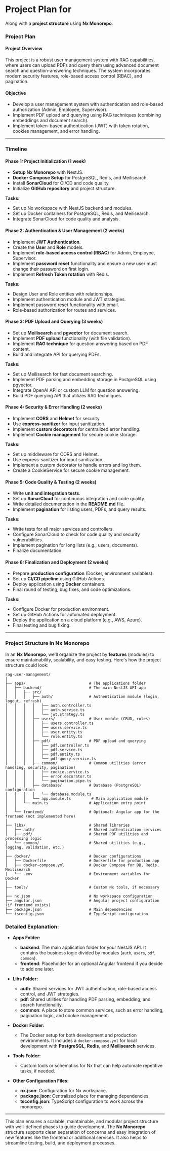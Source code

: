# Project Plan for 

Along with a **project structure** using **Nx Monorepo**.

### **Project Plan**

#### **Project Overview**
This project is a robust user management system with RAG capabilities, where users can upload PDFs and query them using advanced document search and question-answering techniques. The system incorporates modern security features, role-based access control (RBAC), and pagination.

#### **Objective**
- Develop a user management system with authentication and role-based authorization (Admin, Employee, Supervisor).
- Implement PDF upload and querying using RAG techniques (combining embeddings and document search).
- Implement token-based authentication (JWT) with token rotation, cookies management, and error handling.

---

### **Timeline**

#### **Phase 1: Project Initialization (1 week)**
- **Setup Nx Monorepo** with NestJS.
- **Docker Compose Setup** for PostgreSQL, Redis, and Meilisearch.
- Install **SonarCloud** for CI/CD and code quality.
- Initialize **GitHub repository** and project structure.

**Tasks:**
- Set up Nx workspace with NestJS backend and modules.
- Set up Docker containers for PostgreSQL, Redis, and Meilisearch.
- Integrate SonarCloud for code quality and analysis.

#### **Phase 2: Authentication & User Management (2 weeks)**
- Implement **JWT Authentication**.
- Create the **User** and **Role** models.
- Implement **role-based access control (RBAC)** for Admin, Employee, Supervisor.
- Implement **password reset** functionality and ensure a new user must change their password on first login.
- Implement **Refresh Token rotation** with Redis.

**Tasks:**
- Design User and Role entities with relationships.
- Implement authentication module and JWT strategies.
- Implement password reset functionality with email.
- Role-based authorization for routes and services.

#### **Phase 3: PDF Upload and Querying (3 weeks)**
- Set up **Meilisearch** and **pgvector** for document search.
- Implement **PDF upload** functionality (with file validation).
- Implement **RAG technique** for question answering based on PDF content.
- Build and integrate API for querying PDFs.

**Tasks:**
- Set up Meilisearch for fast document searching.
- Implement PDF parsing and embedding storage in PostgreSQL using pgvector.
- Integrate OpenAI API or custom LLM for question answering.
- Build PDF querying API that utilizes RAG techniques.

#### **Phase 4: Security & Error Handling (2 weeks)**
- Implement **CORS** and **Helmet** for security.
- Use **express-sanitizer** for input sanitization.
- Implement **custom decorators** for centralized error handling.
- Implement **Cookie management** for secure cookie storage.

**Tasks:**
- Set up middleware for CORS and Helmet.
- Use express-sanitizer for input sanitization.
- Implement a custom decorator to handle errors and log them.
- Create a CookieService for secure cookie management.

#### **Phase 5: Code Quality & Testing (2 weeks)**
- Write **unit and integration tests**.
- Set up **SonarCloud** for continuous integration and code quality.
- Write detailed documentation in the **README.md** file.
- Implement **pagination** for listing users, PDFs, and query results.

**Tasks:**
- Write tests for all major services and controllers.
- Configure SonarCloud to check for code quality and security vulnerabilities.
- Implement pagination for long lists (e.g., users, documents).
- Finalize documentation.

#### **Phase 6: Finalization and Deployment (2 weeks)**
- Prepare **production configuration** (Docker, environment variables).
- Set up **CI/CD pipeline** using GitHub Actions.
- Deploy application using **Docker** containers.
- Final round of testing, bug fixes, and code optimizations.

**Tasks:**
- Configure Docker for production environment.
- Set up GitHub Actions for automated deployment.
- Deploy the application on a cloud platform (e.g., AWS, Azure).
- Final testing and bug fixing.

---

### **Project Structure in Nx Monorepo**

In an **Nx Monorepo**, we'll organize the project by **features** (modules) to ensure maintainability, scalability, and easy testing. Here's how the project structure could look:

```
rag-user-management/
│
├── apps/                            # The applications folder
│   ├── backend/                     # The main NestJS API app
│   │   ├── src/
│   │   │   ├── auth/                # Authentication module (login, logout, refresh)
│   │   │   │   ├── auth.controller.ts
│   │   │   │   ├── auth.service.ts
│   │   │   │   └── jwt.strategy.ts
│   │   │   ├── users/               # User module (CRUD, roles)
│   │   │   │   ├── users.controller.ts
│   │   │   │   ├── users.service.ts
│   │   │   │   ├── user.entity.ts
│   │   │   │   └── role.entity.ts
│   │   │   ├── pdf/                 # PDF upload and querying
│   │   │   │   ├── pdf.controller.ts
│   │   │   │   ├── pdf.service.ts
│   │   │   │   ├── pdf.entity.ts
│   │   │   │   └── pdf-query.service.ts
│   │   │   ├── common/              # Common utilities (error handling, security, pagination)
│   │   │   │   ├── cookie.service.ts
│   │   │   │   ├── error.decorator.ts
│   │   │   │   └── pagination.pipe.ts
│   │   │   ├── database/            # Database (PostgreSQL) configuration
│   │   │   │   └── database.module.ts
│   │   │   └── app.module.ts         # Main application module
│   │   └── main.ts                  # Application entry point
│   │
│   └── frontend/                    # Optional: Angular app for the frontend (not implemented here)
│
├── libs/                            # Shared libraries
│   ├── auth/                        # Shared authentication services
│   ├── pdf/                         # Shared PDF utilities and processing logic
│   └── common/                      # Shared utilities (e.g., logging, validation, etc.)
│
├── docker/                          # Docker configurations
│   ├── Dockerfile                   # Dockerfile for production app
│   ├── docker-compose.yml           # Docker Compose for DB, Redis, Meilisearch
│   └── .env                         # Environment variables for Docker
│
├── tools/                           # Custom Nx tools, if necessary
│
├── nx.json                          # Nx workspace configuration
├── angular.json                     # Angular project configuration (if frontend exists)
├── package.json                     # Main dependencies
└── tsconfig.json                    # TypeScript configuration
```

### **Detailed Explanation:**

- **Apps Folder:**
  - **backend**: The main application folder for your NestJS API. It contains the business logic divided by modules (`auth`, `users`, `pdf`, `common`).
  - **frontend**: Placeholder for an optional Angular frontend if you decide to add one later.

- **Libs Folder:**
  - **auth**: Shared services for JWT authentication, role-based access control, and JWT strategies.
  - **pdf**: Shared utilities for handling PDF parsing, embedding, and search functionality.
  - **common**: A place to store common services, such as error handling, pagination logic, and cookie management.

- **Docker Folder:**
  - The Docker setup for both development and production environments. It includes a `docker-compose.yml` for local development with **PostgreSQL**, **Redis**, and **Meilisearch** services.

- **Tools Folder:**
  - Custom tools or schematics for Nx that can help automate repetitive tasks, if needed.

- **Other Configuration Files:**
  - **nx.json**: Configuration for Nx workspace.
  - **package.json**: Centralized place for managing dependencies.
  - **tsconfig.json**: TypeScript configuration to work across the monorepo.

---

This plan ensures a scalable, maintainable, and modular project structure with well-defined phases to guide development. The **Nx Monorepo** structure supports clean separation of concerns and easy integration of new features like the frontend or additional services. It also helps to streamline testing, build, and deployment processes.

